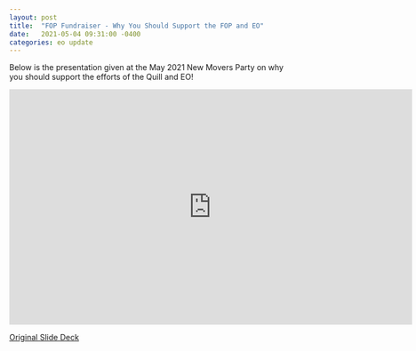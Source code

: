 ```yaml
---
layout: post
title:  "FOP Fundraiser - Why You Should Support the FOP and EO"
date:   2021-05-04 09:31:00 -0400
categories: eo update
---
```

Below is the presentation given at the May 2021 New Movers Party on why you should support the efforts of the Quill and EO!


<iframe src="https://docs.google.com/presentation/d/e/2PACX-1vR3GXWEkfbnIkC3FTXGaR7xxDvSnkBw5PaUunjiHvym8Blo_CeJk4UF5OMrq0clAw/embed?start=true&loop=true&delayms=10000" frameborder="0" width="725" height="424" allowfullscreen="true" mozallowfullscreen="true" webkitallowfullscreen="true"></iframe>


[Original Slide Deck](https://drive.google.com/file/d/19ztW6Qf6VlASSQAPQDP-Zq8BhEJP66-w/view)
